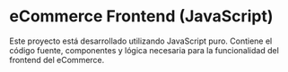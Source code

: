 # eCommerce Frontend (JavaScript)

Este proyecto está desarrollado utilizando JavaScript puro. Contiene el código fuente, componentes y lógica necesaria para la funcionalidad del frontend del eCommerce.
